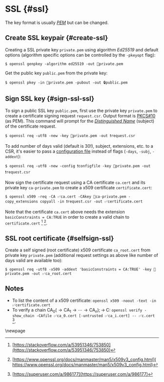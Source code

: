# SSL {#ssl}

The key format is usually [_PEM_](https://man.archlinux.org/man/openssl-format-options.1ssl.en) but can be changed. 

## Create SSL keypair {#create-ssl}

Creating a SSL private key `private.pem` using algorithm _Ed25519_ and default options (algorithm specific options can be controlled by the `-pkeyopt` flag):

~~~colorized-sh
$ openssl genpkey -algorithm ed25519 -out 🔑private.pem
~~~

Get the public key `public.pem` from the private key:

~~~colorized-sh
$ openssl pkey -in 🔑private.pem -pubout -out 🔒public.pem 
~~~

## Sign SSL key {#sign-ssl-ssl}

To sign a public SSL key `public.pem`, first use the private key `private.pem` to create a certificate signing request `request.csr`. Output format is [PKCS#10](https://www.rfc-editor.org/rfc/rfc2986) (as PEM). This command will prompt for the [_Distinguished Name_](https://www.rfc-editor.org/rfc/rfc1485) (subject) of the certificate request.

~~~colorized-sh
$ openssl req -utf8 -new -key 🔑private.pem -out ❗request.csr
~~~

To add number of days valid (default is 30!), subject, extensions, etc. to a CSR, it's easier to pass a [configuration file](https://man.archlinux.org/man/openssl-req.1ssl.en#EXAMPLES) instead of flags (`-days`, `-subj`, `-addext`):

~~~colorized-sh
$ openssl req -utf8 -new -config ❗configfile -key 🔑private.pem -out ❗request.csr
~~~

Now sign the certificate request using a CA certificate `ca.cert` and its private key `ca-private.pem` to create a x509 certificate `certificate.cert`:

~~~colorized-sh
$ openssl x509 -req -CA ✅ca.cert -CAkey 🔑ca-private.pem -copy_extensions copyall -in ❗request.csr -out ✅certificate.cert
~~~

Note that the certificate `ca.cert` above needs the extension `basicConstraints = CA:TRUE` in order to create a valid chain to `certificate.cert` [^1] [^2].

## SSL root certificate {#selfsign-ssl}

Create a self signed (root certificate) x509 certificate `ca_root.cert` from private key `private.pem` (additional request settings as above like number of days valid are available too):

~~~colorized-sh
$ openssl req -utf8 -x509 -addext 'basicConstraints = CA:TRUE' -key 🔑private.pem -out ✅ca_root.cert
~~~



## Notes
* To list the content of a x509 certificate: `openssl x509 -noout -text -in ✅certificate.cert`
* To verify a chain $\text{CA}_0 (\rightarrow \text{CA}_1 \rightarrow \cdots \rightarrow \text{CA}_n); \rightarrow\; \text{C}$: `openssl verify -show_chain -CAfile ✅ca_0.cert [-untrusted ✅ca_i.cert] -- ✅c.cert` [^3].


[^1]: [https://stackoverflow.com/a/53951346/753850](https://stackoverflow.com/a/53951346/753850)
[^2]: [https://www.openssl.org/docs/manmaster/man5/x509v3_config.html]( https://www.openssl.org/docs/manmaster/man5/x509v3_config.html)
[^3]: [https://superuser.com/a/986177](https://superuser.com/a/986177)

\newpage
